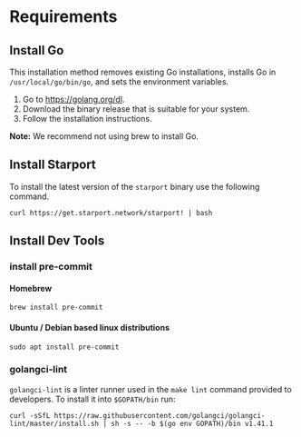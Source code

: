# Requirements

## Install Go

This installation method removes existing Go installations, installs Go in `/usr/local/go/bin/go`, and sets
the environment variables.

1. Go to <https://golang.org/dl>.
1. Download the binary release that is suitable for your system.
1. Follow the installation instructions.

**Note:** We recommend not using brew to install Go.

## Install Starport

To install the latest version of the `starport` binary use the following command.

```shell
curl https://get.starport.network/starport! | bash
```

## Install Dev Tools

### install pre-commit

#### Homebrew

```shell
brew install pre-commit
```

#### Ubuntu / Debian based linux distributions

```shell
sudo apt install pre-commit
```

### golangci-lint

`golangci-lint` is a linter runner used in the `make lint` command provided to developers.
To install it into `$GOPATH/bin` run:

```shell
curl -sSfL https://raw.githubusercontent.com/golangci/golangci-lint/master/install.sh | sh -s -- -b $(go env GOPATH)/bin v1.41.1
```